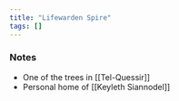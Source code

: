 ```yaml
---
title: "Lifewarden Spire"
tags: []
---
```


### Notes

- One of the trees in [[Tel-Quessir]] 
- Personal home of [[Keyleth Siannodel]]
